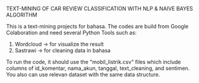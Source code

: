 TEXT-MINING OF CAR REVIEW CLASSIFICATION WITH NLP & NAIVE BAYES ALGORITHM

This is a text-mining projects for bahasa. The codes are build from Google Colaboration and need several Python Tools such as:
1. Wordcloud -> for visualize the result
2. Sastrawi -> for cleaning data in bahasa

To run the code, it should use the "mobil_listrik.csv" files which include columns of id_komentar, nama_akun, tanggal, text_cleaning, and sentimen. You also can use relevan dataset with the same data structure.
